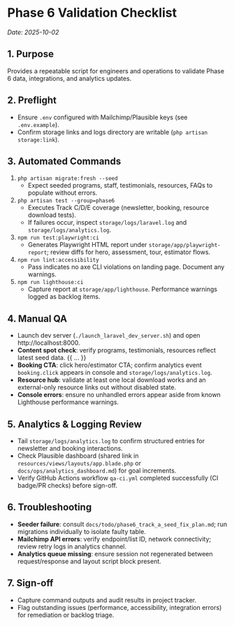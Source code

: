 # Phase 6 Validation Checklist
_Date: 2025-10-02_

## 1. Purpose
Provides a repeatable script for engineers and operations to validate Phase 6 data, integrations, and analytics updates.

## 2. Preflight
- Ensure `.env` configured with Mailchimp/Plausible keys (see `.env.example`).
- Confirm storage links and logs directory are writable (`php artisan storage:link`).

## 3. Automated Commands
1. `php artisan migrate:fresh --seed`  
   - Expect seeded programs, staff, testimonials, resources, FAQs to populate without errors.
2. `php artisan test --group=phase6`  
   - Executes Track C/D/E coverage (newsletter, booking, resource download tests).  
   - If failures occur, inspect `storage/logs/laravel.log` and `storage/logs/analytics.log`.
3. `npm run test:playwright:ci`  
   - Generates Playwright HTML report under `storage/app/playwright-report`; review diffs for hero, assessment, tour, estimator flows.
4. `npm run lint:accessibility`  
   - Pass indicates no axe CLI violations on landing page. Document any warnings.
5. `npm run lighthouse:ci`  
   - Capture report at `storage/app/lighthouse`. Performance warnings logged as backlog items.

## 4. Manual QA
- Launch dev server (`./launch_laravel_dev_server.sh`) and open http://localhost:8000.
- **Content spot check**: verify programs, testimonials, resources reflect latest seed data.
{{ ... }}
- **Booking CTA**: click hero/estimator CTA; confirm analytics event `booking.click` appears in console and `storage/logs/analytics.log`.
- **Resource hub**: validate at least one local download works and an external-only resource links out without disabled state.
- **Console errors**: ensure no unhandled errors appear aside from known Lighthouse performance warnings.

## 5. Analytics & Logging Review
- Tail `storage/logs/analytics.log` to confirm structured entries for newsletter and booking interactions.
- Check Plausible dashboard (shared link in `resources/views/layouts/app.blade.php` or `docs/ops/analytics_dashboard.md`) for goal increments.
- Verify GitHub Actions workflow `qa-ci.yml` completed successfully (CI badge/PR checks) before sign-off.

## 6. Troubleshooting
- **Seeder failure**: consult `docs/todo/phase6_track_a_seed_fix_plan.md`; run migrations individually to isolate faulty table.
- **Mailchimp API errors**: verify endpoint/list ID, network connectivity; review retry logs in analytics channel.
- **Analytics queue missing**: ensure session not regenerated between request/response and layout script block present.

## 7. Sign-off
- Capture command outputs and audit results in project tracker.
- Flag outstanding issues (performance, accessibility, integration errors) for remediation or backlog triage.
